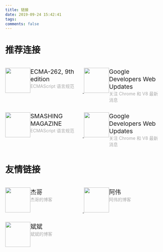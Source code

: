 ```yaml
---
title: 链接
date: 2019-09-24 15:42:41
tags: 
comments: false
---
```

# 推荐连接
<link rel="stylesheet" href="style.css" type="text/css" />
<a style="box-shadow: none;border-bottom: 0px; width: 50%"  target="_blank" href="https://www.ecma-international.org/ecma-262/9.0/index.html">
    <div style="width:49%; display:inline-flex; margin-bottom: 10px; margin-top: 20px;">
        <img style="height: 80px; width: 80px; object-fit: cover; object-position: left; margin: 0px;" src="https://www.ecma-international.org/ecma-262/9.0/img/ecma-logo.svg"/>
        <div>
            <div style="font-size: 1.2rem;">ECMA-262, 9th edition</div>
            <div style="color: #aaa;">ECMAScript 语言规范</div>
        </div>
    </div>
</a>

<a style="box-shadow: none;border-bottom: 0px; width: 50%"  target="_blank" href="https://www.ecma-international.org/ecma-262/9.0/index.html">
    <div style="width:49%; display:inline-flex; margin-bottom: 10px; margin-top: 20px;">
        <img style="height: 80px; width: 80px; object-fit: cover; object-position: left; margin: 0px;" src="https://developers.google.cn/web/images/web-fundamentals-icon192x192.png"/>
        <div>
            <div style="font-size: 1.2rem;">Google Developers Web Updates</div>
            <div style="color: #aaa;">关注 Chrome 和 V8 最新消息</div>
        </div>
    </div>
</a>

<a style="box-shadow: none;border-bottom: 0px; width: 50%"  target="_blank" href="https://www.ecma-international.org/ecma-262/9.0/index.html">
    <div style="width:49%; display:inline-flex; margin-bottom: 10px; margin-top: 20px;">
        <img style="height: 80px; width: 80px; object-fit: cover; object-position: left; margin: 0px;" src="https://www.smashingmagazine.com/images/footer/tablet__left.svg"/>
        <div>
            <div style="font-size: 1.2rem;">SMASHING MAGAZINE</div>
            <div style="color: #aaa;">ECMAScript 语言规范</div>
        </div>
    </div>
</a>

<a style="box-shadow: none;border-bottom: 0px; width: 50%"  target="_blank" href="https://www.ecma-international.org/ecma-262/9.0/index.html">
    <div style="width:49%; display:inline-flex; margin-bottom: 10px; margin-top: 20px;">
        <img style="height: 80px; width: 80px; object-fit: cover; object-position: left; margin: 0px;" src="https://developers.google.cn/web/images/web-fundamentals-icon192x192.png"/>
        <div>
            <div style="font-size: 1.2rem;">Google Developers Web Updates</div>
            <div style="color: #aaa;">关注 Chrome 和 V8 最新消息</div>
        </div>
    </div>
</a>

# 友情链接
<a style="box-shadow: none;border-bottom: 0px; width: 50%"  target="_blank" href="https://www.ecma-international.org/ecma-262/9.0/index.html">
    <div style="width:49%; display:inline-flex; margin-bottom: 10px; margin-top: 20px;">
        <img style="height: 80px; width: 80px; object-fit: cover; object-position: left; margin: 0px;" src="https://developers.google.cn/web/images/web-fundamentals-icon192x192.png"/>
        <div>
            <div style="font-size: 1.2rem;">杰哥</div>
            <div style="color: #aaa;">杰哥的博客</div>
        </div>
    </div>
</a>

<a style="box-shadow: none;border-bottom: 0px; width: 50%"  target="_blank" href="https://www.ecma-international.org/ecma-262/9.0/index.html">
    <div style="width:49%; display:inline-flex; margin-bottom: 10px; margin-top: 20px;">
        <img style="height: 80px; width: 80px; object-fit: cover; object-position: left; margin: 0px;" src="https://developers.google.cn/web/images/web-fundamentals-icon192x192.png"/>
        <div>
            <div style="font-size: 1.2rem;">阿伟</div>
            <div style="color: #aaa;">阿伟的博客</div>
        </div>
    </div>
</a>

<a style="box-shadow: none;border-bottom: 0px; width: 50%"  target="_blank" href="https://www.ecma-international.org/ecma-262/9.0/index.html">
    <div style="width:49%; display:inline-flex; margin-bottom: 10px; margin-top: 20px;">
        <img style="height: 80px; width: 80px; object-fit: cover; object-position: left; margin: 0px;" src="https://developers.google.cn/web/images/web-fundamentals-icon192x192.png"/>
        <div>
            <div style="font-size: 1.2rem;">斌斌</div>
            <div style="color: #aaa;">斌斌的博客</div>
        </div>
    </div>
</a>